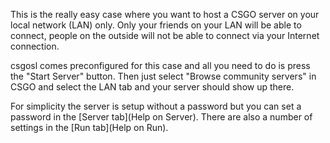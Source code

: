 This is the really easy case where you want to host a CSGO server on your local network (LAN) only. Only your friends on your LAN will be able to connect, people on the outside will not be able to connect via your Internet connection.

csgosl comes preconfigured for this case and all you need to do is press the "Start Server" button. Then just select "Browse community servers" in CSGO and select the LAN tab and your server should show up there.

For simplicity the server is setup without a password but you can set a password in the [Server tab](Help on Server). There are also a number of settings in the [Run tab](Help on Run).